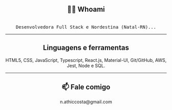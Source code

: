 <h2 align="center"> 👨‍💻 Whoami</h2> <p align="center">
  <br>
	<samp>Desenvolvedora Full Stack e Nordestina (Natal-RN)...</samp>
  <br>
</p>
<hr>
	<h2 align="center"> Linguagens e ferramentas </h2>
	<p align="center"> HTML5, CSS, JavaScript, Typescript, React.js, Material-UI, Git/GitHub, AWS, Jest, Node e SQL.</p>
<hr>
<h2 align="center"> 📫 Fale comigo </h4> <p align="center">
	<p align="center"> n.athiccosta@gmail.com </p>
